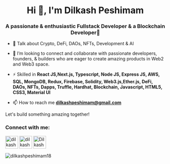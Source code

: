 <h1 align="center">Hi 👋, I'm Dilkash Peshimam</h1>
<h3 align="center">A passionate & enthusiastic Fullstack Developer & a Blockchain Developer🎯</h3>


- 🌱 Talk about Crypto, DeFi, DAOs, NFTs, Development & AI

- 🤝 I’m looking to connect and collaborate with passionate developers, founders, & builders who are eager to create amazing products in Web2 and Web3 space. 

- ⚡ Skilled in **React JS,Next.js, Typescript, Node JS, Express JS, AWS, SQL, MongoDB, Redux, Firebase, Solidity, Web3.js,Ether.js, DeFi, DAOs, NFTs, Dapps, Truffle, Hardhat, Blockchain, Javascript, HTML5, CSS3, Material UI**

- 📫 How to reach me **dilkashpeshimam@gmail.com**

Let's build something amazing together!

<h3 align="left">Connect with me:</h3>
<p align="left">
<a href="https://linkedin.com/in/dilkash-peshimam-80730b1a8" target="blank"><img align="center" src="https://cdn-icons-png.flaticon.com/512/174/174857.png" alt="dilkash-peshimam-80730b1a8" height="40" width="40" /></a>
<a href="https://www.leetcode.com/dilkashpeshimam" target="blank"><img align="center" src="https://cdn.iconscout.com/icon/free/png-256/leetcode-3521542-2944960.png" alt="dilkashpeshimam" height="40" width="40" /></a>
<a href='https://github.com/Dilkashpeshimam18' target='blank'><img align="center" src="https://cdn-icons-png.flaticon.com/512/25/25231.png" alt="Dilkashpeshimam18" height="40" width="40" /></a>
</p>


<!-- <p><img align="center" src="https://github-readme-stats.vercel.app/api/top-langs?username=dilkashpeshimam18&show_icons=true&locale=en&layout=compact" alt="dilkashpeshimam18" /></p> -->

<!-- <p>&nbsp;<img align="center" src="https://github-readme-stats.vercel.app/api?username=dilkashpeshimam18&show_icons=true&locale=en" alt="dilkashpeshimam18" /></p>
 -->

<p><img align="center" src="https://github-readme-streak-stats.herokuapp.com/?user=dilkashpeshimam18&" alt="dilkashpeshimam18" /></p>


